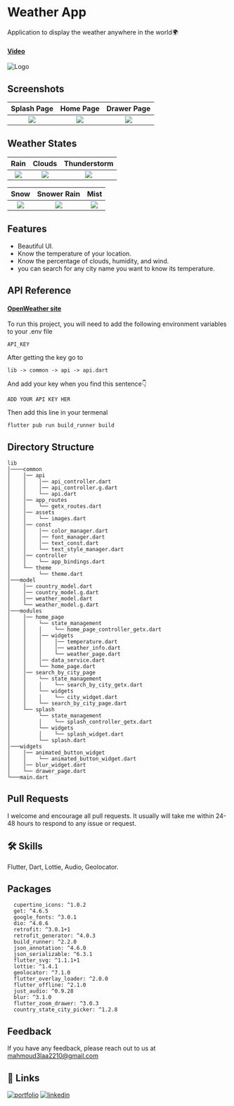 
# Weather App

Application to display the weather anywhere in the world🌍

#### [Video](https://www.linkedin.com/posts/mahmoudalaa2210_stateabrmanagement-api-requests-activity-6978941210748989440-Kffd?utm_source=share&utm_medium=member_desktop)

![Logo](https://user-images.githubusercontent.com/60518534/210525117-464756de-6078-432e-99db-daf5aedb994a.png)


## Screenshots

  Splash Page                 |   Home Page        |  Drawer Page
:-------------------------:|:-------------------------:|:-------------------------:
![](https://user-images.githubusercontent.com/60518534/185890876-307fa5ac-ddda-4834-88f6-6cf31b09abd3.jpg)|![](https://user-images.githubusercontent.com/60518534/185890884-ef76daaa-3bfc-4352-9ce7-362210f57720.jpg)|![](https://user-images.githubusercontent.com/60518534/185890915-d2aa85be-4809-45a2-8016-3821af6d27bd.jpg)

## Weather States

  Rain                 |   Clouds        |  Thunderstorm
:-------------------------:|:-------------------------:|:-------------------------:
![](https://user-images.githubusercontent.com/60518534/185890699-1503cc36-f4e9-4d88-802c-8c2328f2181b.jpg)|![](https://user-images.githubusercontent.com/60518534/185890746-20c33dc4-4964-4e29-b83d-4b7e3b4858d9.jpg)|![](https://user-images.githubusercontent.com/60518534/185890779-c37ef86d-755c-4995-896b-f7093db441e9.jpg)

  Snow                 |   Snower Rain        |  Mist
:-------------------------:|:-------------------------:|:-------------------------:
![](https://user-images.githubusercontent.com/60518534/185890789-0b56c57c-16a7-48a0-9ebf-bc8dc4f26aaa.jpg)|![](https://user-images.githubusercontent.com/60518534/185890821-6a93164e-1f21-46e3-9399-633d9046a295.jpg)|![](https://user-images.githubusercontent.com/60518534/185890855-e053a2f6-bf8c-4c53-a647-e9dedb1e63c9.jpg)

## Features

- Beautiful UI.
- Know the temperature of your location.
- Know the percentage of clouds, humidity, and wind.
- you can search for any city name you want to know its temperature.

## API Reference

#### [OpenWeather site](https://openweathermap.org/api)

To run this project, you will need to add the following environment variables to your .env file

`API_KEY`

After getting the key go to

```
lib -> common -> api -> api.dart
```

And add your key when you find this sentence👇

```
ADD YOUR API KEY HER
```

Then add this line in your termenal

```
flutter pub run build_runner build
```

## Directory Structure

```
lib
│────common
│    │── api
│    │    │── api_controller.dart
│    │    │── api_controller.g.dart
│    │    └── api.dart
│    │── app_routes
│    │    └── getx_routes.dart
│    │── assets
│    │    └── images.dart
│    │── const
│    │    │── color_manager.dart
│    │    │── font_manager.dart
│    │    │── text_const.dart
│    │    └── text_style_manager.dart
│    │── controller
│    │    └── app_bindings.dart
│    └── theme
│         └── theme.dart
│───model
│    │── country_model.dart
│    │── country_model.g.dart
│    │── weather_model.dart
│    └── weather_model.g.dart
│───modules
│    │── home_page
│    │    └── state_management
│    │    │    └── home_page_controller_getx.dart
│    │    │── widgets
│    │    │    │── temperature.dart
│    │    │    │── weather_info.dart
│    │    │    └── weather_page.dart
│    │    │── data_service.dart
│    │    └── home_page.dart
│    │── search_by_city_page
│    │    └── state_management
│    │    │    └── search_by_city_getx.dart
│    │    └── widgets
│    │    │    └── city_widget.dart
│    │    └── search_by_city_page.dart
│    └── splash
│         └── state_management
│         │    └── splash_controller_getx.dart
│         └── widgets
│         │    └── splash_widget.dart
│         └── splash.dart
│───widgets
│    │── animated_button_widget
│    │    └── animated_button_widget.dart
│    │── blur_widget.dart
│    └── drawer_page.dart
└───main.dart    
```

## Pull Requests

I welcome and encourage all pull requests. It usually will take me within 24-48 hours to respond to any issue or request.

## 🛠 Skills

Flutter, Dart, Lottie, Audio, Geolocator.

## Packages

```
  cupertino_icons: ^1.0.2
  get: ^4.6.5
  google_fonts: ^3.0.1
  dio: ^4.0.6
  retrofit: ^3.0.1+1
  retrofit_generator: ^4.0.3
  build_runner: ^2.2.0
  json_annotation: ^4.6.0
  json_serializable: ^6.3.1
  flutter_svg: ^1.1.1+1
  lottie: ^1.4.1
  geolocator: ^7.1.0
  flutter_overlay_loader: ^2.0.0
  flutter_offline: ^2.1.0
  just_audio: ^0.9.28
  blur: ^3.1.0
  flutter_zoom_drawer: ^3.0.3
  country_state_city_picker: ^1.2.8
```

## Feedback

If you have any feedback, please reach out to us at mahmoud3laa2210@gmail.com

## 🔗 Links

[![portfolio](https://img.shields.io/badge/GitHub-100000?style=for-the-badge&logo=github&logoColor=white)](https://github.com/MahmoudAlaa22)
[![linkedin](https://img.shields.io/badge/linkedin-0A66C2?style=for-the-badge&logo=linkedin&logoColor=white)](https://www.linkedin.com/in/mahmoudalaa2210/)
